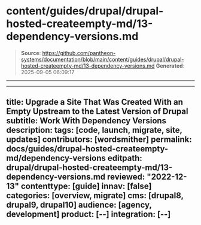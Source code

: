 # content/guides/drupal/drupal-hosted-createempty-md/13-dependency-versions.md

> **Source**: https://github.com/pantheon-systems/documentation/blob/main/content/guides/drupal/drupal-hosted-createempty-md/13-dependency-versions.md
> **Generated**: 2025-09-05 06:09:17

---

---
title: Upgrade a Site That Was Created With an Empty Upstream to the Latest Version of Drupal
subtitle: Work With Dependency Versions
description: 
tags: [code, launch, migrate, site, updates]
contributors: [wordsmither]
permalink: docs/guides/drupal-hosted-createempty-md/dependency-versions
editpath: drupal/drupal-hosted-createempty-md/13-dependency-versions.md
reviewed: "2022-12-13"
contenttype: [guide]
innav: [false]
categories: [overview, migrate]
cms: [drupal8, drupal9, drupal10]
audience: [agency, development]
product: [--]
integration: [--]
---

<Partial file="composer-updating.md" />
